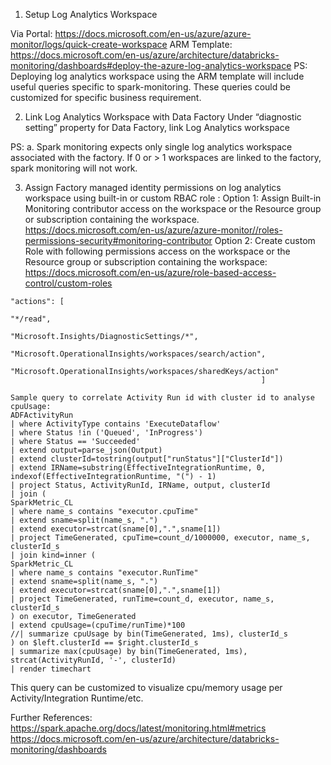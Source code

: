 1.	Setup Log Analytics Workspace

Via Portal: https://docs.microsoft.com/en-us/azure/azure-monitor/logs/quick-create-workspace
ARM Template: https://docs.microsoft.com/en-us/azure/architecture/databricks-monitoring/dashboards#deploy-the-azure-log-analytics-workspace
PS: Deploying log analytics workspace using the ARM template will include useful queries specific to spark-monitoring. These queries could be customized for specific business requirement.

2.	Link Log Analytics Workspace with Data Factory
Under “diagnostic setting” property for Data Factory, link Log Analytics workspace
 
PS: 
a.	Spark monitoring expects only single log analytics workspace associated with the factory. If 0 or > 1 workspaces are linked to the factory, spark monitoring will not work.

3.	Assign Factory managed identity permissions on log analytics workspace using built-in or custom RBAC role :
Option 1: Assign Built-in Monitoring contributor access on the workspace or the Resource group or subscription containing the workspace.
https://docs.microsoft.com/en-us/azure/azure-monitor//roles-permissions-security#monitoring-contributor
Option 2: Create custom Role with following permissions access on the workspace or the Resource group or subscription containing the workspace:
https://docs.microsoft.com/en-us/azure/role-based-access-control/custom-roles

```
"actions": [
                                                                        "*/read",
                                                                        "Microsoft.Insights/DiagnosticSettings/*",
                                                                        "Microsoft.OperationalInsights/workspaces/search/action",
                                                                        "Microsoft.OperationalInsights/workspaces/sharedKeys/action"
                                                        ]

Sample query to correlate Activity Run id with cluster id to analyse cpuUsage:
ADFActivityRun
| where ActivityType contains 'ExecuteDataflow'
| where Status !in ('Queued', 'InProgress')
| where Status == 'Succeeded'
| extend output=parse_json(Output)
| extend clusterId=tostring(output["runStatus"]["ClusterId"])
| extend IRName=substring(EffectiveIntegrationRuntime, 0, indexof(EffectiveIntegrationRuntime, "(") - 1)
| project Status, ActivityRunId, IRName, output, clusterId
| join (
SparkMetric_CL
| where name_s contains "executor.cpuTime"
| extend sname=split(name_s, ".")
| extend executor=strcat(sname[0],".",sname[1])
| project TimeGenerated, cpuTime=count_d/1000000, executor, name_s, clusterId_s
| join kind=inner (
SparkMetric_CL
| where name_s contains "executor.RunTime"
| extend sname=split(name_s, ".")
| extend executor=strcat(sname[0],".",sname[1])
| project TimeGenerated, runTime=count_d, executor, name_s, clusterId_s
) on executor, TimeGenerated
| extend cpuUsage=(cpuTime/runTime)*100
//| summarize cpuUsage by bin(TimeGenerated, 1ms), clusterId_s
) on $left.clusterId == $right.clusterId_s
| summarize max(cpuUsage) by bin(TimeGenerated, 1ms), strcat(ActivityRunId, '-', clusterId)
| render timechart
```

This query can be customized to visualize cpu/memory usage per Activity/Integration Runtime/etc.


Further References:
https://spark.apache.org/docs/latest/monitoring.html#metrics
https://docs.microsoft.com/en-us/azure/architecture/databricks-monitoring/dashboards

